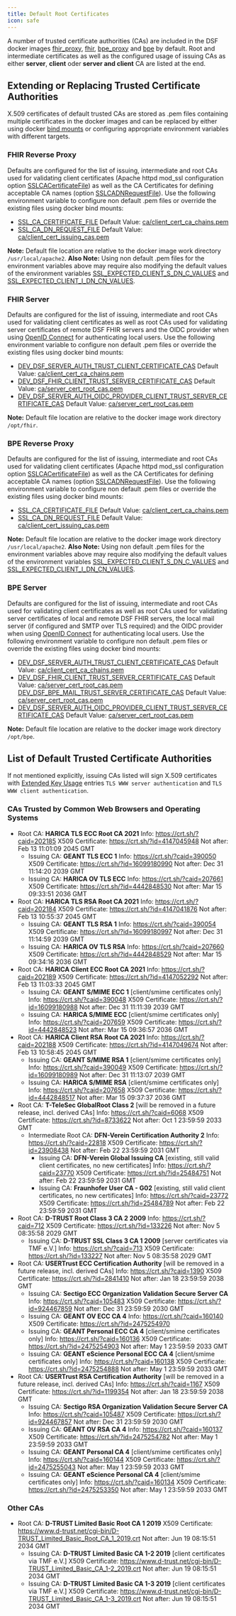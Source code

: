 ```yaml
---
title: Default Root Certificates
icon: safe
---
```


A number of trusted certificate authorities (CAs) are included in the DSF docker images [fhir_proxy](https://github.com/datasharingframework/dsf/pkgs/container/fhir_proxy), [fhir](https://github.com/datasharingframework/dsf/pkgs/container/fhir), [bpe_proxy](https://github.com/datasharingframework/dsf/pkgs/container/bpe_proxy) and [bpe](https://github.com/datasharingframework/dsf/pkgs/container/bpe) by default. Root and intermediate certificates as well as the configured usage of issuing CAs as either **server**, **client** oder **server and client** CA are listed at the end.

## Extending or Replacing Trusted Certificate Authorities
X.509 certificates of default trusted CAs are stored as .pem files containing multiple certificates in the docker images and can be replaced by either using docker [bind mounts](https://docs.docker.com/engine/storage/bind-mounts) or configuring appropriate environment variables with different targets.

### FHIR Reverse Proxy
Defaults are configured for the list of issuing, intermediate and root CAs used for validating client certificates (Apache httpd mod_ssl configuration option [SSLCACertificateFile](https://httpd.apache.org/docs/2.4/mod/mod_ssl.html#sslcacertificatefile)) as well as the CA Certificates for defining acceptable CA names (option [SSLCADNRequestFile](https://httpd.apache.org/docs/2.4/mod/mod_ssl.html#sslcadnrequestfile)).
Use the following environment variable to configure non default .pem files or override the existing files using docker bind mounts:
* [SSL_CA_CERTIFICATE_FILE](fhir-reverse-proxy/configuration.html#ssl-ca-certificate-file)
  Default Value: [ca/client_cert_ca_chains.pem](/download/1.7.0/client_cert_ca_chains.pem)
* [SSL_CA_DN_REQUEST_FILE](fhir-reverse-proxy/configuration.html#ssl-ca-dn-request-file)
  Default Value: [ca/client_cert_issuing_cas.pem](/download/1.7.0/client_cert_issuing_cas.pem)

**Note:** Default file location are relative to the docker image work directory `/usr/local/apache2`.
**Also Note:** Using non default .pem files for the environment variables above may require also modifying the default values of the environment variables [SSL_EXPECTED_CLIENT_S_DN_C_VALUES](fhir-reverse-proxy/configuration.html#ssl-expected-client-s-dn-c-values) and [SSL_EXPECTED_CLIENT_I_DN_CN_VALUES](fhir-reverse-proxy/configuration.html#ssl-expected-client-i-dn-cn-values).

### FHIR Server
Defaults are configured for the list of issuing, intermediate and root CAs used for validating client certificates as well as root CAs used for validating server certificates of remote DSF FHIR servers and the OIDC provider when using [OpenID Connect](fhir/oidc.html) for authenticating local users.
Use the following environment variable to configure non default .pem files or override the existing files using docker bind mounts:
* [DEV_DSF_SERVER_AUTH_TRUST_CLIENT_CERTIFICATE_CAS](fhir/configuration.html#dev-dsf-server-auth-trust-client-certificate-cas)
  Default Value: [ca/client_cert_ca_chains.pem](/download/1.7.0/client_cert_ca_chains.pem)
* [DEV_DSF_FHIR_CLIENT_TRUST_SERVER_CERTIFICATE_CAS](fhir/configuration.html#dev-dsf-fhir-client-trust-server-certificate-cas)
  Default Value: [ca/server_cert_root_cas.pem](/download/1.7.0/server_cert_root_cas.pem)
* [DEV_DSF_SERVER_AUTH_OIDC_PROVIDER_CLIENT_TRUST_SERVER_CERTIFICATE_CAS](fhir/configuration.html#dev-dsf-server-auth-oidc-provider-client-trust-server-certificate-cas)
  Default Value: [ca/server_cert_root_cas.pem](/download/1.7.0/server_cert_root_cas.pem)

**Note:** Default file location are relative to the docker image work directory `/opt/fhir`.

### BPE Reverse Proxy
Defaults are configured for the list of issuing, intermediate and root CAs used for validating client certificates (Apache httpd mod_ssl configuration option [SSLCACertificateFile](https://httpd.apache.org/docs/2.4/mod/mod_ssl.html#sslcacertificatefile)) as well as the CA Certificates for defining acceptable CA names (option [SSLCADNRequestFile](https://httpd.apache.org/docs/2.4/mod/mod_ssl.html#sslcadnrequestfile)).
Use the following environment variable to configure non default .pem files or override the existing files using docker bind mounts:
* [SSL_CA_CERTIFICATE_FILE](bpe-reverse-proxy/configuration.html#ssl-ca-certificate-file)
  Default Value: [ca/client_cert_ca_chains.pem](/download/1.7.0/client_cert_ca_chains.pem)
* [SSL_CA_DN_REQUEST_FILE](bpe-reverse-proxy/configuration.html#ssl-ca-dn-request-file)
  Default Value: [ca/client_cert_issuing_cas.pem](/download/1.7.0/client_cert_issuing_cas.pem)

**Note:** Default file location are relative to the docker image work directory `/usr/local/apache2`.
**Also Note:** Using non default .pem files for the environment variables above may require also modifying the default values of the environment variables [SSL_EXPECTED_CLIENT_S_DN_C_VALUES](bpe-reverse-proxy/configuration.html#ssl-expected-client-s-dn-c-values) and [SSL_EXPECTED_CLIENT_I_DN_CN_VALUES](bpe-reverse-proxy/configuration.html#ssl-expected-client-i-dn-cn-values).

### BPE Server
Defaults are configured for the list of issuing, intermediate and root CAs used for validating client certificates as well as root CAs used for validating server certificates of local and remote DSF FHIR servers, the local mail server (if configured and SMTP over TLS required) and the OIDC provider when using [OpenID Connect](fhir/oidc.html) for authenticating local users.
Use the following environment variable to configure non default .pem files or override the existing files using docker bind mounts:
* [DEV_DSF_SERVER_AUTH_TRUST_CLIENT_CERTIFICATE_CAS](bpe/configuration.html#dev-dsf-server-auth-trust-client-certificate-cas)
  Default Value: [ca/client_cert_ca_chains.pem](/download/1.7.0/client_cert_ca_chains.pem)
* [DEV_DSF_FHIR_CLIENT_TRUST_SERVER_CERTIFICATE_CAS](bpe/configuration.html#dev-dsf-fhir-client-trust-server-certificate-cas)
  Default Value: [ca/server_cert_root_cas.pem](/download/1.7.0/server_cert_root_cas.pem)
  [DEV_DSF_BPE_MAIL_TRUST_SERVER_CERTIFICATE_CAS](bpe/configuration.html#dev-dsf-bpe-mail-trust-server-certificate-cas)
  Default Value: [ca/server_cert_root_cas.pem](/download/1.7.0/server_cert_root_cas.pem)
* [DEV_DSF_SERVER_AUTH_OIDC_PROVIDER_CLIENT_TRUST_SERVER_CERTIFICATE_CAS](bpe/configuration.html#dev-dsf-server-auth-oidc-provider-client-trust-server-certificate-cas)
  Default Value: [ca/server_cert_root_cas.pem](/download/1.7.0/server_cert_root_cas.pem)

**Note:** Default file location are relative to the docker image work directory `/opt/bpe`.

## List of Default Trusted Certificate Authorities
If not mentioned explicitly, issuing CAs listed will sign X.509 certificates with [Extended Key Usage](https://datatracker.ietf.org/doc/html/rfc5280#section-4.2.1.12) entries `TLS WWW server authentication` and `TLS WWW client authentication`.

### CAs Trusted by Common Web Browsers and Operating Systems

* Root CA: **HARICA TLS ECC Root CA 2021**
  Info: https://crt.sh/?caid=202185
  X509 Certificate: https://crt.sh/?id=4147045948
  Not after: Feb 13 11:01:09 2045 GMT
    * Issuing CA: **GEANT TLS ECC 1**
      Info: https://crt.sh/?caid=390050
      X509 Certificate: https://crt.sh/?id=16099180990
      Not after: Dec 31 11:14:20 2039 GMT
    * Issuing CA: **HARICA OV TLS ECC**
      Info: https://crt.sh/?caid=207661
      X509 Certificate: https://crt.sh/?id=4442848530
      Not after: Mar 15 09:33:51 2036 GMT
* Root CA: **HARICA TLS RSA Root CA 2021**
  Info: https://crt.sh/?caid=202184
  X509 Certificate: https://crt.sh/?id=4147041876
  Not after: Feb 13 10:55:37 2045 GMT
    * Issuing CA: **GEANT TLS RSA 1**
      Info: https://crt.sh/?caid=390054
      X509 Certificate: https://crt.sh/?id=16099180997
      Not after: Dec 31 11:14:59 2039 GMT
    * Issuing CA: **HARICA OV TLS RSA**
      Info: https://crt.sh/?caid=207660
      X509 Certificate: https://crt.sh/?id=4442848529
      Not after: Mar 15 09:34:16 2036 GMT
* Root CA: **HARICA Client ECC Root CA 2021**
  Info: https://crt.sh/?caid=202189
  X509 Certificate: https://crt.sh/?id=4147052292
  Not after: Feb 13 11:03:33 2045 GMT
    * Issuing CA: **GEANT S/MIME ECC 1** [client/smime certificates only]
      Info: https://crt.sh/?caid=390048
      X509 Certificate: https://crt.sh/?id=16099180988
      Not after: Dec 31 11:11:39 2039 GMT
    * Issuing CA: **HARICA S/MIME ECC** [client/smime certificates only]
      Info: https://crt.sh/?caid=207659
      X509 Certificate: https://crt.sh/?id=4442848523
      Not after: Mar 15 09:36:57 2036 GMT
* Root CA: **HARICA Client RSA Root CA 2021**
  Info: https://crt.sh/?caid=202188
  X509 Certificate: https://crt.sh/?id=4147049674
  Not after: Feb 13 10:58:45 2045 GMT
    * Issuing CA: **GEANT S/MIME RSA 1** [client/smime certificates only]
      Info: https://crt.sh/?caid=390049
      X509 Certificate: https://crt.sh/?id=16099180989
      Not after: Dec 31 11:13:07 2039 GMT
    * Issuing CA: **HARICA S/MIME RSA** [client/smime certificates only]
      Info: https://crt.sh/?caid=207658
      X509 Certificate: https://crt.sh/?id=4442848517
      Not after: Mar 15 09:37:37 2036 GMT
* Root CA: **T-TeleSec GlobalRoot Class 2** [will be removed in a future release, incl. derived CAs]
  Info: https://crt.sh/?caid=6068
  X509 Certificate: https://crt.sh/?id=8733622
  Not after: Oct 1 23:59:59 2033 GMT
    * Intermediate Root CA: **DFN-Verein Certification Authority 2**
      Info: https://crt.sh/?caid=22818
      X509 Certificate: https://crt.sh/?id=23908438
      Not after: Feb 22 23:59:59 2031 GMT
      * Issuing CA: **DFN-Verein Global Issuing CA** [existing, still valid client certificates, no new certificates]
        Info: https://crt.sh/?caid=23770
        X509 Certificate: https://crt.sh/?id=25484751
        Not after: Feb 22 23:59:59 2031 GMT
      * Issuing CA: **Fraunhofer User CA - G02** [existing, still valid client certificates, no new certificates]
        Info: https://crt.sh/?caid=23772
        X509 Certificate: https://crt.sh/?id=25484789
        Not after: Feb 22 23:59:59 2031 GMT
* Root CA: **D-TRUST Root Class 3 CA 2 2009**
  Info: https://crt.sh/?caid=712
  X509 Certificate: https://crt.sh/?id=133226
  Not after: Nov 5 08:35:58 2029 GMT
    * Issuing CA: **D-TRUST SSL Class 3 CA 1 2009** [server certificates via TMF e.V.]
      Info: https://crt.sh/?caid=713
      X509 Certificate: https://crt.sh/?id=133227
      Not after: Nov 5 08:35:58 2029 GMT
* Root CA: **USERTrust ECC Certification Authority** [will be removed in a future release, incl. derived CAs]
  Info: https://crt.sh/?caid=1390
  X509 Certificate: https://crt.sh/?id=2841410
  Not after: Jan 18 23:59:59 2038 GMT
    * Issuing CA: **Sectigo ECC Organization Validation Secure Server CA**
      Info: https://crt.sh/?caid=105483
      X509 Certificate: https://crt.sh/?id=924467859
      Not after: Dec 31 23:59:59 2030 GMT
    * Issuing CA: **GEANT OV ECC CA 4**
      Info: https://crt.sh/?caid=160140
      X509 Certificate: https://crt.sh/?id=2475254970
    * Issuing CA: **GEANT Personal ECC CA 4** [client/smime certificates only]
      Info: https://crt.sh/?caid=160136
      X509 Certificate: https://crt.sh/?id=2475254903
      Not after: May 1 23:59:59 2033 GMT
    * Issuing CA: **GEANT eScience Personal ECC CA 4** [client/smime certificates only]
      Info: https://crt.sh/?caid=160138
      X509 Certificate: https://crt.sh/?id=2475254888
      Not after: May 1 23:59:59 2033 GMT
* Root CA: **USERTrust RSA Certification Authority** [will be removed in a future release, incl. derived CAs]
  Info: https://crt.sh/?caid=1167
  X509 Certificate: https://crt.sh/?id=1199354
  Not after: Jan 18 23:59:59 2038 GMT
    * Issuing CA: **Sectigo RSA Organization Validation Secure Server CA**
      Info: https://crt.sh/?caid=105487
      X509 Certificate: https://crt.sh/?id=924467857
      Not after: Dec 31 23:59:59 2030 GMT
    * Issuing CA: **GEANT OV RSA CA 4**
      Info: https://crt.sh/?caid=160137
      X509 Certificate: https://crt.sh/?id=2475254782
      Not after: May 1 23:59:59 2033 GMT
    * Issuing CA: **GEANT Personal CA 4** [client/smime certificates only]
      Info: https://crt.sh/?caid=160144
      X509 Certificate: https://crt.sh/?id=2475255043
      Not after: May 1 23:59:59 2033 GMT
    * Issuing CA: **GEANT eScience Personal CA 4** [client/smime certificates only]
      Info: https://crt.sh/?caid=160134
      X509 Certificate: https://crt.sh/?id=2475253350
      Not after: May 1 23:59:59 2033 GMT

### Other CAs
* Root CA: **D-TRUST Limited Basic Root CA 1 2019**
  X509 Certificate: https://www.d-trust.net/cgi-bin/D-TRUST_Limited_Basic_Root_CA_1_2019.crt
  Not after: Jun 19 08:15:51 2034 GMT
    * Issuing CA: **D-TRUST Limited Basic CA 1-2 2019** [client certificates via TMF e.V.]
      X509 Certificate: https://www.d-trust.net/cgi-bin/D-TRUST_Limited_Basic_CA_1-2_2019.crt
      Not after: Jun 19 08:15:51 2034 GMT
    * Issuing CA: **D-TRUST Limited Basic CA 1-3 2019** [client certificates via TMF e.V.]
      X509 Certificate: https://www.d-trust.net/cgi-bin/D-TRUST_Limited_Basic_CA_1-3_2019.crt
      Not after: Jun 19 08:15:51 2034 GMT